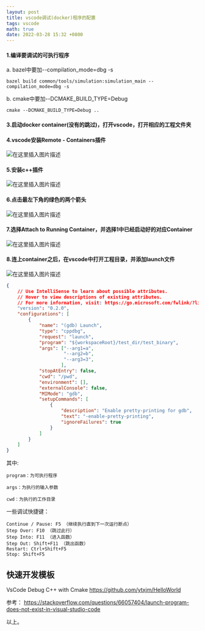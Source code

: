 ```yaml
---
layout: post
title: vscode调试(docker)程序的配置
tags: vscode
math: true
date: 2022-03-28 15:32 +0800
---
```




#### 1.编译要调试的可执行程序

a. bazel中要加--compilation_mode=dbg -s

```shell
bazel build common/tools/simulation:simulation_main --compilation_mode=dbg -s
```

b. cmake中要加--DCMAKE_BUILD_TYPE=Debug

```shell
cmake --DCMAKE_BUILD_TYPE=Debug ..
```


#### 3.启动docker container(没有的跳过)，打开vscode，打开相应的工程文件夹


#### 4.vscode安装Remote - Containers插件
![在这里插入图片描述](https://img-blog.csdnimg.cn/20210105192504159.png)


#### 5.安装c++插件
![在这里插入图片描述](https://img-blog.csdnimg.cn/20210105192403862.png)


#### 6.点击最左下角的绿色的两个箭头
![在这里插入图片描述](https://img-blog.csdnimg.cn/20210105192335311.png?x-oss-process=image/watermark,type_ZmFuZ3poZW5naGVpdGk,shadow_10,text_aHR0cHM6Ly9ibG9nLmNzZG4ubmV0L3hpYW54am0=,size_16,color_FFFFFF,t_70)


#### 7.选择Attach to Running Container，并选择1中已经启动好的对应Container
![在这里插入图片描述](https://img-blog.csdnimg.cn/20210105192308663.png?x-oss-process=image/watermark,type_ZmFuZ3poZW5naGVpdGk,shadow_10,text_aHR0cHM6Ly9ibG9nLmNzZG4ubmV0L3hpYW54am0=,size_16,color_FFFFFF,t_70)


#### 8.连上container之后，在vscode中打开工程目录，并添加launch文件
![在这里插入图片描述](https://img-blog.csdnimg.cn/20210105192216188.png)


```json
{
    // Use IntelliSense to learn about possible attributes.
    // Hover to view descriptions of existing attributes.
    // For more information, visit: https://go.microsoft.com/fwlink/?linkid=830387
    "version": "0.2.0",
    "configurations": [
        {
            "name": "(gdb) Launch",
            "type": "cppdbg",
            "request": "launch",
            "program": "${workspaceRoot}/test_dir/test_binary",
            "args": ["--arg1=a",
                     "--arg2=b",
                     "--arg3=3",
                    ],
            "stopAtEntry": false,
            "cwd": "/pwd",
            "environment": [],
            "externalConsole": false,
            "MIMode": "gdb",
            "setupCommands": [
                {
                    "description": "Enable pretty-printing for gdb",
                    "text": "-enable-pretty-printing",
                    "ignoreFailures": true
                }
            ]
        }
    ]
}
```


其中:
```
program：为可执行程序

args：为执行的输入参数

cwd：为执行的工作目录
```


一些调试快捷键：
```
Continue / Pause: F5 （继续执行直到下一次运行断点）
Step Over: F10 （跳过此行）
Step Into: F11 （进入函数）
Step Out: Shift+F11 （跳出函数）
Restart: Ctrl+Shift+F5
Stop: Shift+F5
```



## 快速开发模板
VsCode Debug C++ with Cmake
https://github.com/ytxjm/HelloWorld



参考：
https://stackoverflow.com/questions/66057404/launch-program-does-not-exist-in-visual-studio-code







以上。
